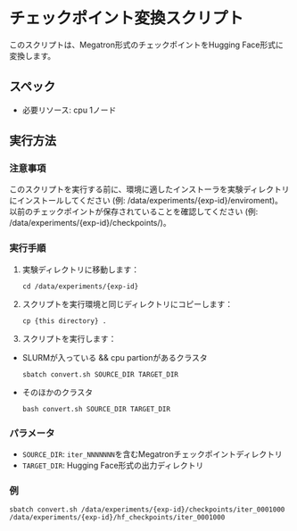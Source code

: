 # チェックポイント変換スクリプト

このスクリプトは、Megatron形式のチェックポイントをHugging Face形式に変換します。

## スペック
- 必要リソース: cpu 1ノード

## 実行方法

### 注意事項
このスクリプトを実行する前に、環境に適したインストーラを実験ディレクトリにインストールしてください (例: /data/experiments/{exp-id}/enviroment)。
以前のチェックポイントが保存されていることを確認してください (例: /data/experiments/{exp-id}/checkpoints/)。

### 実行手順

1. 実験ディレクトリに移動します：
    ```shell
    cd /data/experiments/{exp-id}
    ```

2. スクリプトを実行環境と同じディレクトリにコピーします：
    ```shell
    cp {this directory} .
    ```

3. スクリプトを実行します：
  - SLURMが入っている && cpu partionがあるクラスタ
    ```shell
    sbatch convert.sh SOURCE_DIR TARGET_DIR
    ```
  - そのほかのクラスタ
    ```shell
    bash convert.sh SOURCE_DIR TARGET_DIR
    ```


### パラメータ

- `SOURCE_DIR`: `iter_NNNNNNN`を含むMegatronチェックポイントディレクトリ
- `TARGET_DIR`: Hugging Face形式の出力ディレクトリ

### 例

```shell
sbatch convert.sh /data/experiments/{exp-id}/checkpoints/iter_0001000 /data/experiments/{exp-id}/hf_checkpoints/iter_0001000
```

